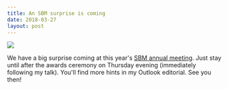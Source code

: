 ```yaml
---
title: An SBM surprise is coming
date: 2018-03-27
layout: post
---
```

![ ](https://unsplash.com/photos/qDY9ahp0Mto)

We have a big surprise coming at this year's [SBM annual meeting](http://www.sbm.org/meetings/2018). Just stay until after the awards ceremony on Thursday evening (immediately following my talk). You'll find more hints in my Outlook editorial. See you then! 
